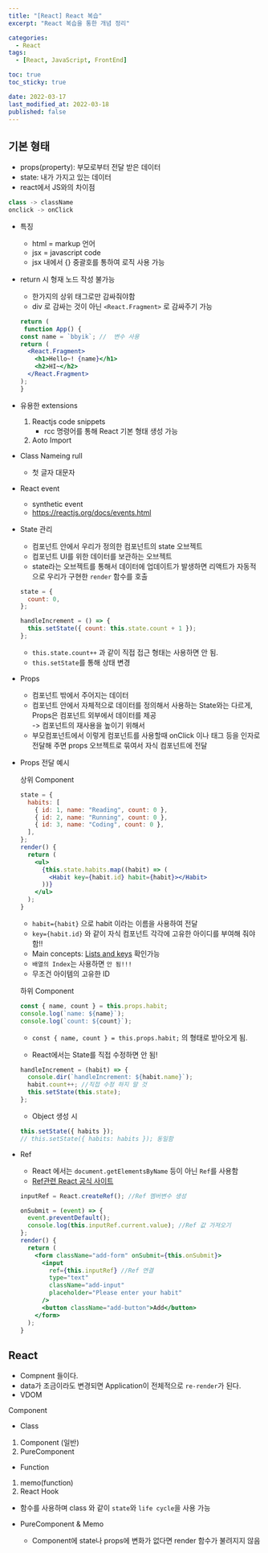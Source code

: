 ```yaml
---
title: "[React] React 복습"
excerpt: "React 복습을 통한 개념 정리"

categories:
  - React
tags:
  - [React, JavaScript, FrontEnd]

toc: true
toc_sticky: true

date: 2022-03-17
last_modified_at: 2022-03-18
published: false
---
```


## 기본 형태

- props(property): 부모로부터 전달 받은 데이터
- state: 내가 가지고 있는 데이터
- react에서 JS와의 차이점

```jsx
class -> className
onclick -> onClick
```

- 특징
  - html = markup 언어
  - jsx = javascript code
  - jsx 내에서 {} 중괄호를 통하여 로직 사용 가능
- return 시 형재 노드 작성 불가능

  - 한가지의 상위 태그로만 감싸줘야함
  - div 로 감싸는 것이 아닌 `<React.Fragment>` 로 감싸주기 가능

  ```jsx
  return (
   function App() {
  const name = `bbyik`; //  변수 사용
  return (
    <React.Fragment>
      <h1>Hello~! {name}</h1>
      <h2>HI~</h2>
    </React.Fragment>
  );
  }
  ```

- 유용한 extensions

  1. Reactjs code snippets
     - rcc 명령어를 통해 React 기본 형태 생성 가능
  2. Aoto Import

- Class Nameing rull

  - 첫 글자 대문자

- React event

  - synthetic event
  - https://reactjs.org/docs/events.html

- State 관리

  - 컴포넌트 안에서 우리가 정의한 컴포넌트의 state 오브젝트
  - 컴포넌트 UI를 위한 데이터를 보관하는 오브젝트
  - state라는 오브젝트를 통해서 데이터에 업데이트가 발생하면 리액트가 자동적으로 우리가 구현한 `render` 함수를 호출

  ```jsx
  state = {
    count: 0,
  };

  handleIncrement = () => {
    this.setState({ count: this.state.count + 1 });
  };
  ```

  - `this.state.count++` 과 같이 직접 접근 형태는 사용하면 안 됨.
  - `this.setState`를 통해 상태 변경

- Props

  - 컴포넌트 밖에서 주어지는 데이터
  - 컴포넌트 안에서 자체적으로 데이터를 정의해서 사용하는 State와는 다르게, Props은 컴포넌트 외부에서 데이터를 제공  
    -> 컴포넌트의 재사용을 높이기 위해서
  - 부모컴포넌트에서 이렇게 컴포넌트를 사용할때 onClick 이나 태그 등을 인자로 전달해 주면 props 오브젝트로 묶여서 자식 컴포넌트에 전달

- Props 전달 예시

  상위 Component

  ```jsx
  state = {
    habits: [
      { id: 1, name: "Reading", count: 0 },
      { id: 2, name: "Running", count: 0 },
      { id: 3, name: "Coding", count: 0 },
    ],
  };
  render() {
    return (
      <ul>
        {this.state.habits.map((habit) => (
          <Habit key={habit.id} habit={habit}></Habit>
        ))}
      </ul>
    );
  }
  ```

  - `habit={habit}` 으로 habit 이라는 이름을 사용하여 전달
  - `key={habit.id}` 와 같이 자식 컴포넌트 각각에 고유한 아이디를 부여해 줘야함!!
  - Main concepts: [Lists and keys](https://reactjs.org/docs/lists-and-keys.html) 확인가능
  - `배열의 Index`는 사용하면 `안 됨!!!`
  - 무조건 아이템의 고유한 ID

  하위 Component

  ```jsx
  const { name, count } = this.props.habit;
  console.log(`name: ${name}`);
  console.log(`count: ${count}`);
  ```

  - `const { name, count } = this.props.habit;` 의 형태로 받아오게 됨.

  - React에서는 State를 직접 수정하면 안 됨!

  ```jsx
  handleIncrement = (habit) => {
    console.dir(`handleIncrement: ${habit.name}`);
    habit.count++; //직접 수정 하지 말 것
    this.setState(this.state);
  };
  ```

  - Object 생성 시

  ```jsx
  this.setState({ habits });
  // this.setState({ habits: habits }); 동일함
  ```

- Ref

  - React 에서는 `document.getElementsByName` 등이 아닌 `Ref`를 사용함
  - [Ref관련 React 공식 사이트](https://reactjs.org/docs/refs-and-the-dom.html)

  ```jsx
  inputRef = React.createRef(); //Ref 멤버변수 생성

  onSubmit = (event) => {
    event.preventDefault();
    console.log(this.inputRef.current.value); //Ref 값 가져오기
  };
  render() {
    return (
      <form className="add-form" onSubmit={this.onSubmit}>
        <input
          ref={this.inputRef} //Ref 연결
          type="text"
          className="add-input"
          placeholder="Please enter your habit"
        />
        <button className="add-button">Add</button>
      </form>
    );
  }
  ```

## React

- Compnent 들이다.
- data가 조금이라도 변경되면 Application이 전체적으로 `re-render`가 된다.
- VDOM

Component

- Class

1. Component (일반)
2. PureComponent

- Function

1. memo(function)
2. React Hook

- 함수를 사용하며 class 와 같이 `state`와 `life cycle`을 사용 가능

- PureComponent & Memo
  - Component에 state나 props에 변화가 없다면 render 함수가 불려지지 않음
